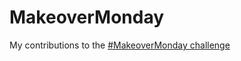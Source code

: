 # MakeoverMonday

My contributions to the [#MakeoverMonday challenge](http://www.makeovermonday.co.uk/)
